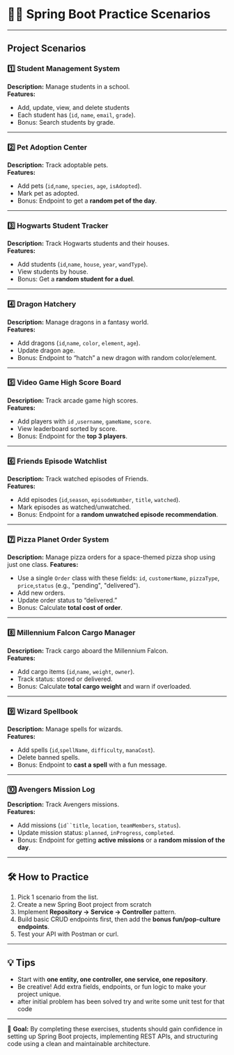 # 🧑‍💻 Spring Boot Practice Scenarios
---
## Project Scenarios

### 1️⃣ Student Management System
**Description:** Manage students in a school.  
**Features:**
- Add, update, view, and delete students 
- Each student has (`id`, `name`, `email`, `grade`).
- Bonus: Search students by grade.

---

### 2️⃣ Pet Adoption Center
**Description:** Track adoptable pets.  
**Features:**
- Add pets (`id`,`name`, `species`, `age`, `isAdopted`).
- Mark pet as adopted.
- Bonus: Endpoint to get a **random pet of the day**.

---

### 3️⃣ Hogwarts Student Tracker
**Description:** Track Hogwarts students and their houses.  
**Features:**
- Add students (`id`,`name`, `house`, `year`, `wandType`).
- View students by house.
- Bonus: Get a **random student for a duel**.

---

### 4️⃣ Dragon Hatchery
**Description:** Manage dragons in a fantasy world.  
**Features:**
- Add dragons (`id`,`name`, `color`, `element`, `age`).
- Update dragon age.
- Bonus: Endpoint to “hatch” a new dragon with random color/element.

---

### 5️⃣ Video Game High Score Board 
**Description:** Track arcade game high scores.  
**Features:**
- Add players with `id` ,`username`, `gameName`, `score`.
- View leaderboard sorted by score.
- Bonus: Endpoint for the **top 3 players**.

---

### 6️⃣ Friends Episode Watchlist 
**Description:** Track watched episodes of Friends.  
**Features:**
- Add episodes (`id`,`season`, `episodeNumber`, `title`, `watched`).
- Mark episodes as watched/unwatched.
- Bonus: Endpoint for a **random unwatched episode recommendation**.

---

### 7️⃣ Pizza Planet Order System
**Description:** Manage pizza orders for a space-themed pizza shop using just one class.
**Features:**
- Use a single `Order` class with these fields: `id`, `customerName`, `pizzaType`, `price`,`status` (e.g., "pending", "delivered").
- Add new orders.
- Update order status to “delivered.”
- Bonus: Calculate **total cost of order**.

---

### 8️⃣ Millennium Falcon Cargo Manager
**Description:** Track cargo aboard the Millennium Falcon.  
**Features:**
- Add cargo items (`id`,`name`, `weight`, `owner`).
- Track status: stored or delivered.
- Bonus: Calculate **total cargo weight** and warn if overloaded.

---

### 9️⃣ Wizard Spellbook️
**Description:** Manage spells for wizards.  
**Features:**
- Add spells (`id`,`spellName`, `difficulty`, `manaCost`).
- Delete banned spells.
- Bonus: Endpoint to **cast a spell** with a fun message.

---

### 🔟 Avengers Mission Log
**Description:** Track Avengers missions.  
**Features:**
- Add missions (`id``title`, `location`, `teamMembers`, `status`).
- Update mission status: `planned`, `inProgress`, `completed`.
- Bonus: Endpoint for getting **active missions** or a **random mission of the day**.

---

## 🛠️ How to Practice
1. Pick 1 scenario from the list.
2. Create a new Spring Boot project from scratch
3. Implement **Repository → Service → Controller** pattern.
4. Build basic CRUD endpoints first, then add the **bonus fun/pop-culture endpoints**.
5. Test your API with Postman or curl.

---

## 💡 Tips
- Start with **one entity, one controller, one service, one repository**.
- Be creative! Add extra fields, endpoints, or fun logic to make your project unique.
- after initial problem has been solved try and write some unit test for that code

---

🎯 **Goal:** By completing these exercises, students should gain confidence in setting up Spring Boot projects, implementing REST APIs, and structuring code using a clean and maintainable architecture.
